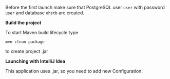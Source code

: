 Before the first launch make sure that PostgreSQL user `user` with password `user` and database `ohstb` are created.

**Build the project**

To start Maven build lifecycle type

`mvn clean package`

to create project .jar

**Launching with IntelliJ Idea**

This application uses .jar, so you need to add new Configuration: 